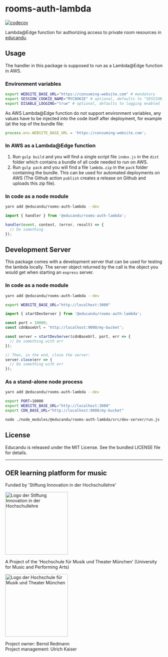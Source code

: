 # rooms-auth-lambda

[![codecov](https://codecov.io/gh/educandu/rooms-auth-lambda/branch/main/graph/badge.svg?token=SM7ANNBT3A)](https://codecov.io/gh/educandu/rooms-auth-lambda)

Lambda@Edge function for authorizing access to private room resources in [educandu](https://github.com/educandu/educandu).

## Usage

The handler in this package is supposed to run as a Lambda@Edge function in AWS.

### Environment variables

~~~sh
export WEBSITE_BASE_URL="https://consuming-website.com" # mandatory
export SESSION_COOKIE_NAME="MYCOOKIE" # optional, defaults to "SESSION_ID"
export DISABLE_LOGGING="true" # optional, defaults to logging enabled
~~~

As AWS Lambda@Edge function do not support environment variables, any values have to be injected into the code itself after deployment, for example (at the top of the bundle file:

~~~js
process.env.WEBSITE_BASE_URL = 'https://consuming-website.com';
~~~

### In AWS as a Lambda@Edge function

1. Run `gulp build` and you will find a single script file `index.js` in the `dist` folder which contains a bundle of all code needed to run on AWS.
2. Run `gulp pack` and you will find a file `lambda.zip` in the `pack` folder containing the bundle. This can be used for automated deployments on AWS (The Github action `publish` creates a release on Github and uploads this zip file).

### In code as a node module

~~~sh
yarn add @educandu/rooms-auth-lambda --dev
~~~

~~~js
import { handler } from '@educandu/rooms-auth-lambda';

handler(event, context, (error, result) => {
  // Do something
});
~~~

## Development Server

This package comes with a development server that can be used for testing the lambda locally. The server object returned by the call is the object you would get when starting an `express` server.

### In code as a node module

~~~sh
yarn add @educandu/rooms-auth-lambda --dev

export WEBSITE_BASE_URL="http://localhost:3000"
~~~

~~~js
import { startDevServer } from '@educandu/rooms-auth-lambda';

const port = 10000;
const cdnBaseUrl = 'http://localhost:9000/my-bucket';

const server = startDevServer(cdnBaseUrl, port, err => {
  // Do something with err
});

// Then, in the end, close the server:
server.close(err => {
  // Do something with err
});
~~~

### As a stand-alone node process

~~~sh
yarn add @educandu/rooms-auth-lambda --dev

export PORT=10000
export WEBSITE_BASE_URL="http://localhost:3000"
export CDN_BASE_URL="http://localhost:9000/my-bucket"

node ./node_modules/@educandu/rooms-auth-lambda/src/dev-server/run.js
~~~

## License

Educandu is released under the MIT License. See the bundled LICENSE file for details.

---

## OER learning platform for music

Funded by 'Stiftung Innovation in der Hochschullehre'

<img src="https://stiftung-hochschullehre.de/wp-content/uploads/2020/07/logo_stiftung_hochschullehre_screenshot.jpg)" alt="Logo der Stiftung Innovation in der Hochschullehre" width="200"/>

A Project of the 'Hochschule für Musik und Theater München' (University for Music and Performing Arts)

<img src="https://upload.wikimedia.org/wikipedia/commons/d/d8/Logo_Hochschule_f%C3%BCr_Musik_und_Theater_M%C3%BCnchen_.png" alt="Logo der Hochschule für Musik und Theater München" width="200"/>

Project owner: Bernd Redmann\
Project management: Ulrich Kaiser
